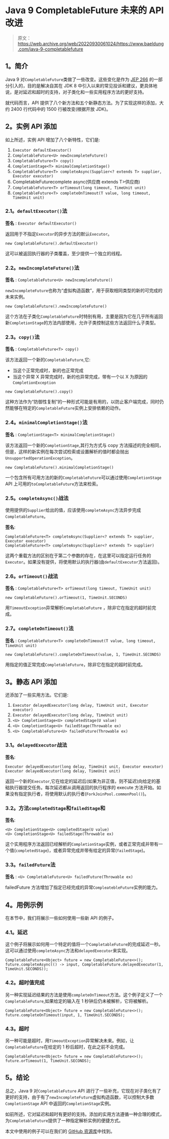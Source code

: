 # Java 9 CompletableFuture 未来的 API 改进

> 原文：<https://web.archive.org/web/20220930061024/https://www.baeldung.com/java-9-completablefuture>

## **1。简介**

Java 9 对`CompletableFuture`类做了一些改变。这些变化是作为 [JEP 266](https://web.archive.org/web/20220628093044/https://openjdk.java.net/jeps/266) 的一部分引入的，目的是解决自其在 JDK 8 中引入以来的常见投诉和建议，更具体地说，是对延迟和超时的支持，对子类化和一些实用程序方法的更好支持。

就代码而言，API 提供了八个新方法和五个新静态方法。为了实现这样的添加，大约 2400 行代码中的 1500 行被改变(根据开放 JDK)。

## **2。实例 API 添加**

如上所述，实例 API 增加了八个新特性，它们是:

1.  `Executor defaultExecutor()`
2.  `CompletableFuture<U> newIncompleteFuture()`
3.  `CompletableFuture<T> copy()`
4.  `CompletionStage<T> minimalCompletionStage()`
5.  `CompletableFuture<T> completeAsync(Supplier<? extends T> supplier, Executor executor)`
6.  CompletableFuture<t>complete async(供应商 extends T>供应商)</t>
7.  `CompletableFuture<T> orTimeout(long timeout, TimeUnit unit)`
8.  `CompletableFuture<T> completeOnTimeout(T value, long timeout, TimeUnit unit)`

### **2.1。`defaultExecutor()`法**

**签名** : `Executor defaultExecutor()`

返回用于不指定`Executor`的异步方法的默认`Executor`。

```
new CompletableFuture().defaultExecutor()
```

这可以被返回执行器的子类覆盖，至少提供一个独立的线程。

### **2.2。`newIncompleteFuture()`法**

**签名** : `CompletableFuture<U> newIncompleteFuture()`

`newIncompleteFuture`也称为“虚拟构造函数”，用于获取相同类型的新的可完成的未来实例。

```
new CompletableFuture().newIncompleteFuture()
```

这个方法在子类化`CompletableFuture`时特别有用，主要是因为它在几乎所有返回新`CompletionStage`的方法内部使用，允许子类控制这些方法返回什么子类型。

### **2.3。`copy()`法**

**签名** : `CompletableFuture<T> copy()`

该方法返回一个新的`CompletableFuture`,它:

*   当这个正常完成时，新的也正常完成
*   当这个异常 X 异常完成时，新的也异常完成，带有一个以 X 为原因的`CompletionException`

```
new CompletableFuture().copy()
```

这种方法作为“防御性复制”的一种形式可能是有用的，以防止客户端完成，同时仍然能够在特定的`CompletableFuture`实例上安排依赖的动作。

### **2.4。`minimalCompletionStage()`法**

**签名** : `CompletionStage<T> minimalCompletionStage()`

该方法返回一个新的`CompletionStage`,其行为方式与 copy 方法描述的完全相同，但是，这样的新实例在每次尝试检索或设置解析的值时都会抛出`UnsupportedOperationException`。

```
new CompletableFuture().minimalCompletionStage()
```

一个包含所有可用方法的新的`CompletableFuture`可以通过使用`CompletionStage` API 上可用的`toCompletableFuture`方法来检索。

### **2.5。`completeAsync()`战法**

使用提供的`Supplier`给出的值，应该使用`completeAsync`方法异步完成`CompletableFuture`。

**签名**:

```
CompletableFuture<T> completeAsync(Supplier<? extends T> supplier, Executor executor)
CompletableFuture<T> completeAsync(Supplier<? extends T> supplier)
```

这两个重载方法的区别在于第二个参数的存在，在这里可以指定运行任务的`Executor`。如果没有提供，将使用默认的执行器(由`defaultExecutor`方法返回)。

### **2.6。`orTimeout()`战法**

**签名** : `CompletableFuture<T> orTimeout(long timeout, TimeUnit unit)`

```
new CompletableFuture().orTimeout(1, TimeUnit.SECONDS)
```

用`TimeoutException`异常解析`CompletableFuture` ，除非它在指定的超时前完成。

### **2.7。`completeOnTimeout()`法**

**签名** : `CompletableFuture<T> completeOnTimeout(T value, long timeout, TimeUnit unit)`

```
new CompletableFuture().completeOnTimeout(value, 1, TimeUnit.SECONDS)
```

用指定的值正常完成`CompletableFuture`，除非它在指定的超时前完成。

## **3。静态 API 添加**

还添加了一些实用方法。它们是:

1.  `Executor delayedExecutor(long delay, TimeUnit unit, Executor executor)`
2.  `Executor delayedExecutor(long delay, TimeUnit unit)`
3.  `<U> CompletionStage<U> completedStage(U value)`
4.  `<U> CompletionStage<U> failedStage(Throwable ex)`
5.  `<U> CompletableFuture<U> failedFuture(Throwable ex)`

### **3.1。`delayedExecutor`战法**

**签名**:

```
Executor delayedExecutor(long delay, TimeUnit unit, Executor executor)
Executor delayedExecutor(long delay, TimeUnit unit)
```

返回一个新的`Executor`,它在给定的延迟后(如果为非正值，则不延迟)向给定的基础执行器提交任务。每次延迟都从调用返回的执行程序的 execute 方法开始。如果没有指定执行者，将使用默认的执行者(`ForkJoinPool.commonPool()`)。

### **3.2。方法`completedStage`和`failedStage`和**

**签名**:

```
<U> CompletionStage<U> completedStage(U value)
<U> CompletionStage<U> failedStage(Throwable ex)
```

这个实用程序方法返回已经解析的`CompletionStage`实例，或者正常完成并带有一个值(`completedStage`)，或者异常完成并带有给定的异常(`failedStage`)。

### **3.3。`failedFuture`法**

**签名** : `<U> CompletableFuture<U> failedFuture(Throwable ex)`

failedFuture 方法增加了指定已经完成的异常`CompleatebleFuture`实例的能力。

## **4。用例示例**

在本节中，我们将展示一些如何使用一些新 API 的例子。

### **4.1。延迟**

这个例子将展示如何用一个特定的值将一个`CompletableFuture`的完成延迟一秒。这可以通过使用`completeAsync`方法和`delayedExecutor`来实现。

```
CompletableFuture<Object> future = new CompletableFuture<>();
future.completeAsync(() -> input, CompletableFuture.delayedExecutor(1, TimeUnit.SECONDS));
```

### **4.2。超时值完成**

另一种实现延迟结果的方法是使用`completeOnTimeout`方法。这个例子定义了一个`CompletableFuture`,如果给定的输入在 1 秒钟后仍未被解析，它将被解析。

```
CompletableFuture<Object> future = new CompletableFuture<>();
future.completeOnTimeout(input, 1, TimeUnit.SECONDS);
```

### **4.3。超时**

另一种可能是超时，用`TimeoutException`异常解决未来。例如，让`CompletableFuture`在给定的 1 秒后超时，在此之前不会完成。

```
CompletableFuture<Object> future = new CompletableFuture<>();
future.orTimeout(1, TimeUnit.SECONDS);
```

## **5。结论**

总之，Java 9 对`CompletableFuture` API 进行了一些补充，它现在对子类化有了更好的支持，由于有了`newIncompleteFuture`虚拟构造函数，可以控制大多数`CompletionStage` API 中返回的`CompletionStage`实例。

如前所述，它对延迟和超时有更好的支持。添加的实用方法遵循一种合理的模式，为`CompletableFuture`提供了一种指定解析实例的便捷方式。

本文中使用的例子可以在我们的 [GitHub 资源库](https://web.archive.org/web/20220628093044/https://github.com/eugenp/tutorials/tree/master/core-java-modules/core-java-9-improvements)中找到。